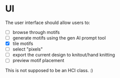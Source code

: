# UI
The user interface should allow users to:

- [ ] browse through motifs
- [ ] generate motifs using the gen AI prompt tool
- [X] tile motifs
- [ ] select "pixels"
- [ ] export the current design to knitout/hand knitting
- [ ] preview motif placement

This is not supposed to be an HCI class. :)
